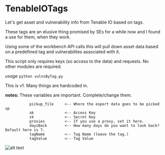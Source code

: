 # TenableIOTags
Let's get asset and vulnerability info from Tenable IO based on tags.

These tags are an elusive thing promised by SEs for a while now and I found a use for them, when they work.

Using some of the workbench API calls this will pull down asset data based on a predefined tag and vulnerabilites associated with it.

This script only requires keys (so access to the data) and requests.  No other modules are required.

*usage* `python vulnsByTag.py`

This is v1.  Many things are hardcoded in.

******notes:******      These variables are important.  Complete/change them.

               pickup_file     <-- Where the export data goes to be picked up
               ak              <-- Access Key
               sk              <-- Secret Key
               proxies         <-- If you use a proxy, set it here.
               daysBack        <-- How many days do you want to look back?  Default here is 7.
               tagName         <-- Tag Name (leave the tag.)
               tagValue        <-- Tag Value
               

![alt text](http://themonkeyplayground.com/imgs/vulnsByTag.PNG "Blurred Out")
